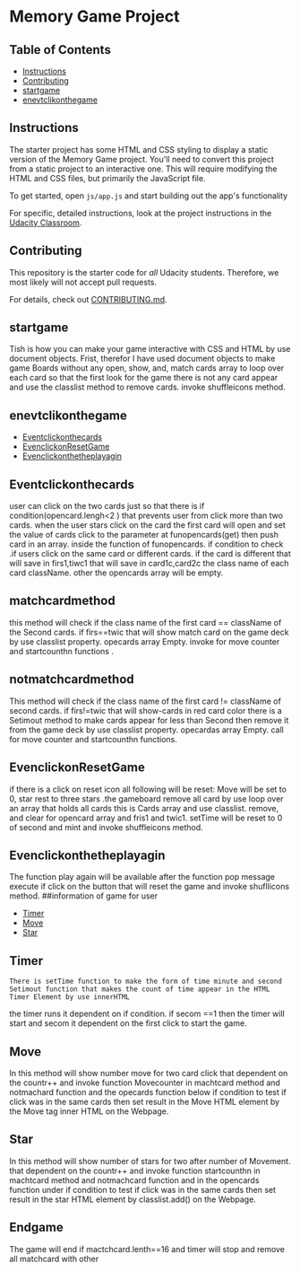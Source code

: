 # Memory Game Project

## Table of Contents

* [Instructions](#instructions)
* [Contributing](#contributing)
*  [startgame](#startgame)
* [enevtclikonthegame](#enevtclikonthegame)
## Instructions

The starter project has some HTML and CSS styling to display a static version of the Memory Game project. You'll need to convert this project from a static project to an interactive one. This will require modifying the HTML and CSS files, but primarily the JavaScript file.

To get started, open `js/app.js` and start building out the app's functionality

For specific, detailed instructions, look at the project instructions in the [Udacity Classroom](https://classroom.udacity.com/me).

## Contributing

This repository is the starter code for _all_ Udacity students. Therefore, we most likely will not accept pull requests.

For details, check out [CONTRIBUTING.md](CONTRIBUTING.md).
## startgame 
Tish is how you can make your game interactive with CSS and HTML  by use document objects. Frist, therefor I have used document objects to make game Boards without any open, show, and, match cards array to loop over each card so that the first look for the game there is not any card appear and use the classlist method to remove cards. invoke shuffleicons method. 
## enevtclikonthegame

* [Eventclickonthecards](#Eventclickonthecards)
* [EvenclickonResetGame](#EvenclickonResetGame)
* [Evenclickonthetheplayagin](#Evenclickonthetheplayagin)

 
## Eventclickonthecards 
   user can click on the two cards just so that there is if condition(opencard.lengh<2 ) that prevents user from click more than two cards.
   when the user stars click on the card the first card will open and set the value of cards click to the parameter at funopencards(get) then push card in an array. inside the function of funopencards.  if condition to check .if users click on the same card or different cards.
   if the card is different that will save in firs1,tiwc1 that will save in card1c,card2c the class name of each card className. other the opencards array will be empty.

##  matchcardmethod
 this method will check if the class name of the first card == className of the Second cards.
 if firs==twic  that will show match card on the game deck by use classlist property.
 opecards array Empty.  invoke for move counter and startcounthn functions        .

## notmatchcardmethod 
This method will check if the class name of the first card != className of second cards.
 if firs!=twic  that will  show-cards  in red card color there is a Setimout method to make cards appear for less than Second then remove it from the game deck by use classlist property.
 opecardas array Empty.
  call for move counter and startcounthn functions.

## EvenclickonResetGame 
 if there is a click on reset icon all following will be reset:
    Move will be set to 0, star rest to three stars .the gameboard remove all card by use loop over an array that holds all cards this is Cards array and use classlist. remove, and clear for opencard array and fris1 and twic1. setTime will be reset to 0 of second and mint and invoke shuffleicons method.  
 
## Evenclickonthetheplayagin
   The function play again will be available after the function pop message execute 
   if click on the button that will reset the game and invoke shufllicons method.
##information of game for user 


* [Timer](#Timer)
* [Move](#Move)
* [Star](#Star)

## Timer
    There is setTime function to make the form of time minute and second 
    Setimout function that makes the count of time appear in the HTML Timer Element by use innerHTML
   the timer runs it dependent on if condition. if secom ==1 then the timer will start and secom it dependent on the first click to start the game.

## Move 
   In this method will show  number move for two card click 
 that dependent on the countr++ and invoke function Movecounter in machtcard method and notmachard function and  the opecards function  below  if condition to test if click was in the same cards then set result in the Move HTML element by the Move tag inner HTML on the Webpage. 

## Star
  In this method will show  number  of stars for two  after number of Movement.  
 that dependent on the countr++ and invoke function startcounthn in machtcard method and notmachcard function and in the opencards function   under if condition to test if click was in the same cards
 then set result in the star HTML element by classlist.add() on the Webpage. 


## Endgame 
  The game will end if mactchcard.lenth==16 and timer will stop and remove all matchcard with other